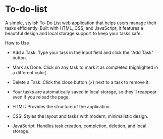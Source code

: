 # To-do-list
A simple, stylish To-Do List web application that helps users manage their tasks efficiently. Built with HTML, CSS, and JavaScript, it features a beautiful design and local storage support to keep your tasks safe.

How to Use
- Add a Task: Type your task in the input field and click the "Add Task" button.
- Mark as Done: Click on any task to mark it as completed (highlighted in a different color).
- Delete a Task: Click the close button (×) next to a task to remove it.
- Your tasks are automatically saved in local storage, so they’ll reappear even if you reload the page.

- HTML: Provides the structure of the application.
- CSS: Styles the layout and tasks with modern, minimalistic design.
 - JavaScript: Handles task creation, completion, deletion, and local storage.
